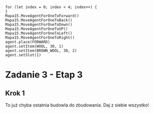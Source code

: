 ```blocks
for (let index = 0; index < 4; index++) {
}
Mapa15.MoveAgentForOneToForward()
Mapa15.MoveAgentForOneToBack()
Mapa15.MoveAgentForOneToDown()
Mapa15.MoveAgentForOneToUP()
Mapa15.MoveAgentForOneToLeft()
Mapa15.MoveAgentForOneToRight()
agent.place(FORWARD)
agent.setItem(WOOL, 30, 1)
agent.setItem(BROWN_WOOL, 30, 2)
agent.setSlot(1)
```
# Zadanie 3 - Etap 3
## Krok 1
To już chyba ostatnia budowla do zbudowania. Daj z siebie wszystko!


